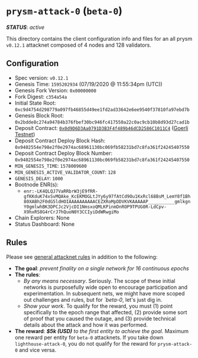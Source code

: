 # `prysm-attack-0` (`beta-0`)

***STATUS***: _active_

This directory contains the client configuration info and files for an
all prysm `v0.12.1` attacknet composed of 4 nodes and 128 validators.

## Configuration

- Spec version: `v0.12.1`
- Genesis Time: `1595202934` (07/19/2020 @ 11:55:34pm (UTC))
- Genesis Fork Version: `0x00000000`
- Fork Digest: `c354a54a`
- Initial State Root: `0xc9d4754d298779a097fb46855d49ee1fd2ad33642e6ee9540f37810fa97ebd7b`
- Genesis Block Root: `0x2bdde8c274a94784b376fbef30bc946fc417550a22c0ac9cb10b8d93d27cad1b`
- Deposit Contract: [`0x0d9D6D3Aa0791D3B3F4f489b46dCD2586C1011C4`](https://goerli.etherscan.io/address/0x0d9D6D3Aa0791D3B3F4f489b46dCD2586C1011C4) ([Goerli Testnet](https://github.com/goerli/testnet))
- Deposit Contract Deploy Block Hash: `0x9402554e798e2f0e2974ac68961130bc069fb58231bd7c8fa361f24245407550`
- Deposit Contract Deploy Block Number: `0x9402554e798e2f0e2974ac68961130bc069fb58231bd7c8fa361f24245407550`
- `MIN_GENESIS_TIME`: `1578009600`
- `MIN_GENESIS_ACTIVE_VALIDATOR_COUNT`: `128`
- `GENESIS_DELAY`: `1000`
- Bootnode ENR(s):
  - `enr:-LK4QLQJ7VaRRbrW3jE9fRR-gfKKduK74xSvMQAke_KcEKMOGLtJYy6y97fAtCd9Ou1KxRcl68BsM_LemY8f1Bh80XABh2F0dG5ldHOIAAAAAAAAAACEZXRoMpDDVKVKAAAAAP__________gmlkgnY0gmlwhBK3DPCJc2VjcDI1NmsxoQMLKPinmDnROP9TPUG0R-LdCpv-X9hxRS8G4rCrJ7hQuoN0Y3CCIyiDdWRwgiMo`
- Chain Explorers: None
- Status Dashboard: None

## Rules

Please see [general attacknet rules](../../README.md#general-rules) in addition
to the following:

* **The goal**: _prevent finality on a single network for 16 continuous epochs_
* **The rules**:
    * _By any means necessary_. Seriously.
      The scope of these initial networks is purposefully wide open to encourage
      participation and experimentation. In subsequent nets, we might have more scoped out
      challenges and rules, but for _`beta-0_, let's just dig in.
    * _Show your work_. To qualify for the reward, you must (1) point specifically to the epoch range that affected,
      (2) provide some sort of proof that you caused the outage,
      and (3) provide technical details about the attack and how it was performed.
* **The reward**: _**$5k (USD)** to the first entity to achieve the goal._
  Maximum one reward per entity for `beta-0` attacknets. If you take down `lighthouse-attack-0`,
  you do not qualify for the reward for `prysm-attack-0` and vice versa.